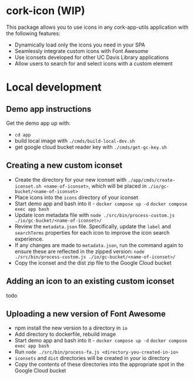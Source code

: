 # cork-icon (WIP)

This package allows you to use icons in any cork-app-utils application with the following features:
- Dynamically load only the icons you need in your SPA
- Seamlessly integrate custom icons with Font Awesome
- Use iconsets developed for other UC Davis Library applications
- Allow users to search for and select icons with a custom element


# Local development

## Demo app instructions
Get the demo app up with:
- `cd app`
- build local image with `./cmds/build-local-dev.sh`
- get google cloud bucket reader key with `./cmds/get-gc-key.sh`


## Creating a new custom iconset
- Create the directory for your new iconset with `./app/cmds/create-iconset.sh <name-of-iconset>`, which will be placed in `./io/gc-bucket/<name-of-iconset>`
- Place icons into the `icons` directory of your iconset
- Start demo app and bash into it - `docker compose up -d` `docker compose exec app bash`
- Update icon metadata file with `node ./src/bin/process-custom.js ./io/gc-bucket/<name-of-iconset>/`
- Review the `metadata.json` file. Specifically, update the `label` and `searchTerms` properties for each icon to improve the icon search experience.
- If any changes are made to `metadata.json`, run the command again to ensure these are reflected in the zipped version: `node ./src/bin/process-custom.js ./io/gc-bucket/<name-of-iconset>/`
- Copy the iconset and the dist zip file to the Google Cloud bucket

## Adding an icon to an existing custom iconset
todo

## Uploading a new version of Font Awesome
- npm install the new version to a directory in `io` 
- Add directory to dockerfile, rebuild image
- Start demo app and bash into it - `docker compose up -d` `docker compose exec app bash`
- Run `node ./src/bin/process-fa.js <directory-you-created-in-io>`
- `iconsets` and `dist` directories will be created in your io directory
- Copy the contents of these directories into the appropriate spot in the Google Cloud bucket
